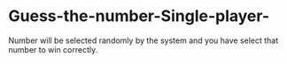 # Guess-the-number-Single-player-
Number will be selected randomly by the system and you have select that number to win correctly.

